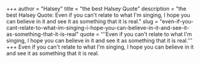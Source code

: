 +++
author = "Halsey"
title = "the best Halsey Quote"
description = "the best Halsey Quote: Even if you can't relate to what I'm singing, I hope you can believe in it and see it as something that it is real."
slug = "even-if-you-cant-relate-to-what-im-singing-i-hope-you-can-believe-in-it-and-see-it-as-something-that-it-is-real"
quote = '''Even if you can't relate to what I'm singing, I hope you can believe in it and see it as something that it is real.'''
+++
Even if you can't relate to what I'm singing, I hope you can believe in it and see it as something that it is real.

